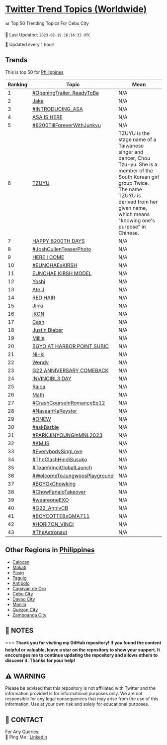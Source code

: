 [Twitter Trend Topics (Worldwide)](https://github.com/ErcinDedeoglu/Twitter-Trend-Topics)
==========


📊 Top 50 Trending Topics For Cebu City

📆 Last Updated: `2023-02-19 16:16:32 UTC`

🔧 Updated every 1 hour!


## Trends

This is top 50 for [Philippines](</Philippines>)

| Ranking | Topic | Mean |
| ------- | ------------ | ------------ |
| 1 | [#OpeningTrailer_ReadyToBe](http://twitter.com/search?q=%23OpeningTrailer_ReadyToBe) | N/A |
| 2 | [Jake](http://twitter.com/search?q=Jake) | N/A |
| 3 | [#INTRODUCING_ASA](http://twitter.com/search?q=%23INTRODUCING_ASA) | N/A |
| 4 | [ASA IS HERE](http://twitter.com/search?q=ASA+IS+HERE) | N/A |
| 5 | [#8200TillForeverWithJunkyu](http://twitter.com/search?q=%238200TillForeverWithJunkyu) | N/A |
| 6 | [TZUYU](http://twitter.com/search?q=TZUYU) | TZUYU is the stage name of a Taiwanese singer and dancer, Chou Tzu-yu. She is a member of the South Korean girl group Twice. The name TZUYU is derived from her given name, which means "knowing one's purpose" in Chinese. |
| 7 | [HAPPY 8200TH DAYS](http://twitter.com/search?q=HAPPY+8200TH+DAYS) | N/A |
| 8 | [#JoshCullenTeaserPhoto](http://twitter.com/search?q=%23JoshCullenTeaserPhoto) | N/A |
| 9 | [HERE I COME](http://twitter.com/search?q=HERE+I+COME) | N/A |
| 10 | [#EUNCHAExKIRSH](http://twitter.com/search?q=%23EUNCHAExKIRSH) | N/A |
| 11 | [EUNCHAE KIRSH MODEL](http://twitter.com/search?q=EUNCHAE+KIRSH+MODEL) | N/A |
| 12 | [Yoshi](http://twitter.com/search?q=Yoshi) | N/A |
| 13 | [Ate J](http://twitter.com/search?q=Ate+J) | N/A |
| 14 | [RED HAIR](http://twitter.com/search?q=RED+HAIR) | N/A |
| 15 | [Jinki](http://twitter.com/search?q=Jinki) | N/A |
| 16 | [iKON](http://twitter.com/search?q=iKON) | N/A |
| 17 | [Cash](http://twitter.com/search?q=Cash) | N/A |
| 18 | [Justin Bieber](http://twitter.com/search?q=Justin+Bieber) | N/A |
| 19 | [Millie](http://twitter.com/search?q=Millie) | N/A |
| 20 | [BGYO AT HARBOR POINT SUBIC](http://twitter.com/search?q=BGYO+AT+HARBOR+POINT+SUBIC) | N/A |
| 21 | [Ni-ki](http://twitter.com/search?q=Ni-ki) | N/A |
| 22 | [Wendy](http://twitter.com/search?q=Wendy) | N/A |
| 23 | [G22 ANNIVERSARY COMEBACK](http://twitter.com/search?q=G22+ANNIVERSARY+COMEBACK) | N/A |
| 24 | [INVINCIBL3 DAY](http://twitter.com/search?q=INVINCIBL3+DAY) | N/A |
| 25 | [Raica](http://twitter.com/search?q=Raica) | N/A |
| 26 | [Math](http://twitter.com/search?q=Math) | N/A |
| 27 | [#CrashCourseInRomanceEp12](http://twitter.com/search?q=%23CrashCourseInRomanceEp12) | N/A |
| 28 | [#NasaanKaReyster](http://twitter.com/search?q=%23NasaanKaReyster) | N/A |
| 29 | [#ONEW](http://twitter.com/search?q=%23ONEW) | N/A |
| 30 | [#askBarbie](http://twitter.com/search?q=%23askBarbie) | N/A |
| 31 | [#PARKJINYOUNGinMNL2023](http://twitter.com/search?q=%23PARKJINYOUNGinMNL2023) | N/A |
| 32 | [#KMJS](http://twitter.com/search?q=%23KMJS) | N/A |
| 33 | [#EverybodySingLove](http://twitter.com/search?q=%23EverybodySingLove) | N/A |
| 34 | [#TheClashHindiSusuko](http://twitter.com/search?q=%23TheClashHindiSusuko) | N/A |
| 35 | [#TeamVinciGlobalLaunch](http://twitter.com/search?q=%23TeamVinciGlobalLaunch) | N/A |
| 36 | [#WelcomeToJungwoosPlayground](http://twitter.com/search?q=%23WelcomeToJungwoosPlayground) | N/A |
| 37 | [#BGYOxChowking](http://twitter.com/search?q=%23BGYOxChowking) | N/A |
| 38 | [#ChowFanaloTakeover](http://twitter.com/search?q=%23ChowFanaloTakeover) | N/A |
| 39 | [#weareoneEXO](http://twitter.com/search?q=%23weareoneEXO) | N/A |
| 40 | [#G22_AnnivCB](http://twitter.com/search?q=%23G22_AnnivCB) | N/A |
| 41 | [#BOYCOTTEBxGMA711](http://twitter.com/search?q=%23BOYCOTTEBxGMA711) | N/A |
| 42 | [#HORI7ON_VINCI](http://twitter.com/search?q=%23HORI7ON_VINCI) | N/A |
| 43 | [#TheAstronaut](http://twitter.com/search?q=%23TheAstronaut) | N/A |



## Other Regions in [Philippines](</Philippines>)

* [Calocan](</Philippines/Calocan.md>)
* [Makati](</Philippines/Makati.md>)
* [Pasig](</Philippines/Pasig.md>)
* [Taguig](</Philippines/Taguig.md>)
* [Antipolo](</Philippines/Antipolo.md>)
* [Cagayan de Oro](</Philippines/Cagayan de Oro.md>)
* [Cebu City](</Philippines/Cebu City.md>)
* [Davao City](</Philippines/Davao City.md>)
* [Manila](</Philippines/Manila.md>)
* [Quezon City](</Philippines/Quezon City.md>)
* [Zamboanga City](</Philippines/Zamboanga City.md>)



## 📝 NOTES

⭐⭐⭐ **Thank you for visiting my GitHub repository! If you found the content helpful or valuable, leave a star on the repository to show your support. It encourages me to continue updating the repository and allows others to discover it. Thanks for your help!**


## ⚠️ WARNING

Please be advised that this repository is not affiliated with Twitter and the information provided is for informational purposes only. We are not responsible for any legal consequences that may arise from the use of this information. Use at your own risk and solely for educational purposes.


## 📨 CONTACT

 For Any Queries:  
            🏓 Ping Me : [LinkedIn](https://www.linkedin.com/in/ercindedeoglu/)
